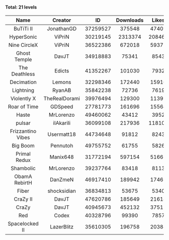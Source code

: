 #### Total: 21 levels

| Name | Creator | ID | Downloads | Likes |
|:---:|:---:|:---:|:---:|:---:|
| BuTiTi II | JonathanGD | 37259527 | 375548 | 47409
| HyperSonic | ViPriN | 30219145 | 2313374 | 208462
| Nine CircleX | ViPriN | 36522386 | 672018 | 59375
| Ghost Temple | DavJT | 34918883 | 75341 | 8543
| The Deathless | Edicts | 41352267 | 101030 | 7932
| Decimation | Lemons | 32298346 | 172440 | 15916
| Lightning | RyanAB | 35842238 | 72736 | 7619
| Violently X | TheRealDorami | 39976494 | 129300 | 11397
| Roar of Time | GDSpeed | 27781773 | 161696 | 15564
| Haste | MrLorenzo | 49460062 | 43412 | 3952
| pulsar | iIAkariIi | 36099108 | 217936 | 118104
| Frizzantino Vibes | Usermatt18 | 44734648 | 91812 | 8243
| Big Boom | Pennutoh | 49755752 | 61755 | 5826
| Primal Redux | Manix648 | 31772194 | 597154 | 51661
| Shambolic | MrLorenzo | 39237764 | 83418 | 8113
| ObamA RebirtH | DanZmeN | 46917410 | 189942 | 17461
| Fiber | shocksidian | 36834813 | 53675 | 5340
| CraZy II | DavJT | 47620786 | 185649 | 21618
| CraZy | DavJT | 40945673 | 452132 | 37515
| Red | Codex | 40328796 | 99390 | 7857
| Spacelocked II | LazerBlitz | 35610305 | 196758 | 20388
